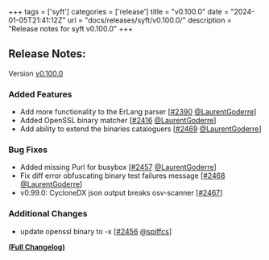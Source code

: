 +++
tags = ['syft']
categories = ['release']
title = "v0.100.0"
date = "2024-01-05T21:41:12Z"
url = "docs/releases/syft/v0.100.0/"
description = "Release notes for syft v0.100.0"
+++

## Release Notes:
Version [v0.100.0](https://github.com/anchore/syft/releases/tag/v0.100.0)

### Added Features

- Add more functionality to the ErLang parser [[#2390](https://github.com/anchore/syft/pull/2390) [@LaurentGoderre](https://github.com/LaurentGoderre)]
- Added OpenSSL binary matcher [[#2416](https://github.com/anchore/syft/pull/2416) [@LaurentGoderre](https://github.com/LaurentGoderre)]
- Add ability to extend the binaries cataloguers [[#2469](https://github.com/anchore/syft/pull/2469) [@LaurentGoderre](https://github.com/LaurentGoderre)]

### Bug Fixes

- Added missing Purl for busybox [[#2457](https://github.com/anchore/syft/pull/2457) [@LaurentGoderre](https://github.com/LaurentGoderre)]
- Fix diff error obfuscating binary test failures message [[#2468](https://github.com/anchore/syft/pull/2468) [@LaurentGoderre](https://github.com/LaurentGoderre)]
- v0.99.0: CycloneDX json output breaks osv-scanner [[#2467](https://github.com/anchore/syft/issues/2467)]

### Additional Changes

- update openssl binary to -x [[#2456](https://github.com/anchore/syft/pull/2456) [@spiffcs](https://github.com/spiffcs)]

**[(Full Changelog)](https://github.com/anchore/syft/compare/v0.99.0...v0.100.0)**
